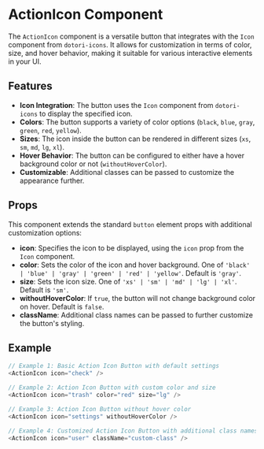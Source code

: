 # ActionIcon Component

The `ActionIcon` component is a versatile button that integrates with the `Icon` component from `dotori-icons`. It allows for customization in terms of color, size, and hover behavior, making it suitable for various interactive elements in your UI.

## Features

- **Icon Integration**: The button uses the `Icon` component from `dotori-icons` to display the specified icon.
- **Colors**: The button supports a variety of color options (`black`, `blue`, `gray`, `green`, `red`, `yellow`).
- **Sizes**: The icon inside the button can be rendered in different sizes (`xs`, `sm`, `md`, `lg`, `xl`).
- **Hover Behavior**: The button can be configured to either have a hover background color or not (`withoutHoverColor`).
- **Customizable**: Additional classes can be passed to customize the appearance further.

## Props

This component extends the standard `button` element props with additional customization options:

- **icon**: Specifies the icon to be displayed, using the `icon` prop from the `Icon` component.
- **color**: Sets the color of the icon and hover background. One of `'black' | 'blue' | 'gray' | 'green' | 'red' | 'yellow'`. Default is `'gray'`.
- **size**: Sets the icon size. One of `'xs' | 'sm' | 'md' | 'lg' | 'xl'`. Default is `'sm'`.
- **withoutHoverColor**: If `true`, the button will not change background color on hover. Default is `false`.
- **className**: Additional class names can be passed to further customize the button's styling.

## Example

```typescript
// Example 1: Basic Action Icon Button with default settings
<ActionIcon icon="check" />

// Example 2: Action Icon Button with custom color and size
<ActionIcon icon="trash" color="red" size="lg" />

// Example 3: Action Icon Button without hover color
<ActionIcon icon="settings" withoutHoverColor />

// Example 4: Customized Action Icon Button with additional class names
<ActionIcon icon="user" className="custom-class" />
```
